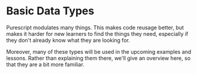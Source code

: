 # Basic Data Types

Purescript modulates many things. This makes code reusage better, but makes it harder for new learners to find the things they need, especially if they don't already know what they are looking for.

Moreover, many of these types will be used in the upcoming examples and lessons. Rather than explaining them there, we'll give an overview here, so that they are a bit more familiar.
